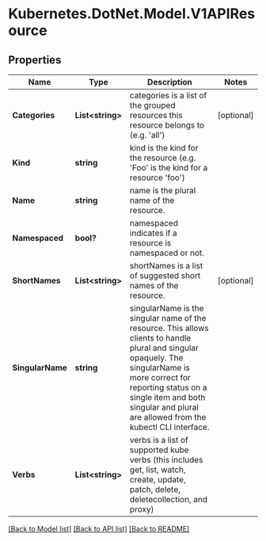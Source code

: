 # Kubernetes.DotNet.Model.V1APIResource
## Properties

Name | Type | Description | Notes
------------ | ------------- | ------------- | -------------
**Categories** | **List&lt;string&gt;** | categories is a list of the grouped resources this resource belongs to (e.g. &#39;all&#39;) | [optional] 
**Kind** | **string** | kind is the kind for the resource (e.g. &#39;Foo&#39; is the kind for a resource &#39;foo&#39;) | 
**Name** | **string** | name is the plural name of the resource. | 
**Namespaced** | **bool?** | namespaced indicates if a resource is namespaced or not. | 
**ShortNames** | **List&lt;string&gt;** | shortNames is a list of suggested short names of the resource. | [optional] 
**SingularName** | **string** | singularName is the singular name of the resource.  This allows clients to handle plural and singular opaquely. The singularName is more correct for reporting status on a single item and both singular and plural are allowed from the kubectl CLI interface. | 
**Verbs** | **List&lt;string&gt;** | verbs is a list of supported kube verbs (this includes get, list, watch, create, update, patch, delete, deletecollection, and proxy) | 

[[Back to Model list]](../README.md#documentation-for-models) [[Back to API list]](../README.md#documentation-for-api-endpoints) [[Back to README]](../README.md)

